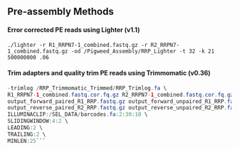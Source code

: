 ## Pre-assembly Methods

#### Error corrected PE reads using Lighter (v1.1)

```./lighter -r R1_RRPN7-1_combined.fastq.gz -r R2_RRPN7-1_combined.fastq.gz -od /Pigweed_Assembly/RRP_Lighter -t 32 -k 21 500000000 .06```

#### Trim adapters and quality trim PE reads using Trimmomatic (v0.36)

```java -jar /Trimmomatic-0.32/trimmomatic-0.32.jar PE -threads 4 \
-trimlog /RRP_Trimmomatic_Trimmed/RRP_Trimlog.fa \
R1_RRPN7-1_combined.fastq.cor.fq.gz R2_RRPN7-1_combined.fastq.cor.fq.gz \
output_forward_paired_R1_RRP.fastq.gz output_forward_unpaired_R1_RRP.fastq.gz \
output_reverse_paired_R2_RRP.fastq.gz output_reverse_unpaired_R2_RRP.fastq.gz \
ILLUMINACLIP:/SEL_DATA/barcodes.fa:2:30:10 \
SLIDINGWINDOW:4:2 \
LEADING:2 \
TRAILING:2 \
MINLEN:25```
